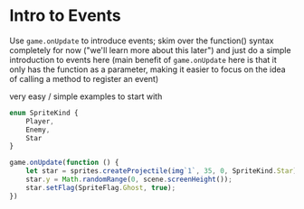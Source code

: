 # Intro to Events

Use `game.onUpdate` to introduce events; skim over the function() syntax completely for now ("we'll learn more about this later") and just do a simple introduction to events here (main benefit of `game.onUpdate` here is that it only has the function as a parameter, making it easier to focus on the idea of calling a method to register an event)

very easy / simple examples to start with

```typescript
enum SpriteKind {
    Player,
    Enemy,
    Star
}

game.onUpdate(function () {
    let star = sprites.createProjectile(img`1`, 35, 0, SpriteKind.Star);
    star.y = Math.randomRange(0, scene.screenHeight());
    star.setFlag(SpriteFlag.Ghost, true);
})
```